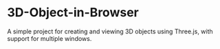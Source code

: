 # 3D-Object-in-Browser

A simple project for creating and viewing 3D objects using Three.js, with support for multiple windows.
